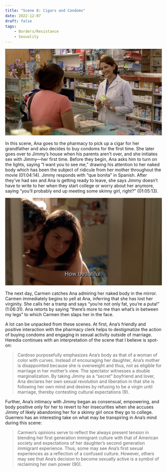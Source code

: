 ```yaml
---
title: "Scene 8: Cigars and Condoms"
date: 2022-12-07
draft: false
tags:
    - Borders/Resistance
    - Sexuality
---
```


![Example image](/imgs/scene8_1.png)

In this scene, Ana goes to the pharmacy to pick up a cigar for her grandfather and also decides to buy condoms for the first time. She later goes over to Jimmy’s house when his parents aren’t over, and she initiates sex with Jimmy—her first time. Before they begin, Ana asks him to turn on the lights, saying “I want you to see me,” drawing his attention to her naked body which has been the subject of ridicule from her mother throughout the movie (01:04:14). Jimmy responds with “que bonita” in Spanish. After they’ve had sex and Ana is getting ready to leave, she says Jimmy doesn’t have to write to her when they start college or worry about her anymore, saying “you’ll probably end up meeting some skinny girl, right?” (01:05:13). 

![Example image](/imgs/scene8_2.png)

The next day, Carmen catches Ana admiring her naked body in the mirror. Carmen immediately begins to yell at Ana, inferring that she has lost her virginity. She calls her a tramp and says “you’re not only fat, you’re a puta!” (1:06:31). Ana retorts by saying “there’s more to me than what’s in between my legs” to which Carmen then slaps her in the face. 

A lot can be unpacked from these scenes. At first, Ana’s friendly and positive interaction with the pharmacy clerk helps to destigmatize the action of buying condoms and engaging in sexual activity outside of marriage. Heredia continues with an interpretation of the scene that I believe is spot-on:

> Cardoso purposefully emphasizes Ana’s body as that of a woman of color with curves. Instead of encouraging her daughter, Ana’s mother is disappointed because she is overweight and thus, not as eligible for marriage in her mother’s view. The spectator witnesses a double marginalization. By taking Jimmy as a “secret” boyfriend and lover, Ana declares her own sexual revolution and liberation in that she is following her own mind and desires by refusing to be a virgin until marriage, thereby contesting cultural expectations (9). 

Further, Ana’s intimacy with Jimmy began as consensual, empowering, and body positive only for her to revert to her insecurities when she accuses Jimmy of likely abandoning her for a skinny girl once they go to college. Guerrero has an interesting take on what may be transpiring in Ana’s mind during this scene: 

> Carmen’s  opinions  serve  to reflect the always present tension in blending her first generation immigrant culture with that of American society and expectations of her daughter’s second generation immigrant experience. Thus, some may see Ana’s first sexual experiences as a reflection of a confused culture. However, others may see that Ana’s decision to become sexually active is a symbol of reclaiming her own power (90). 


